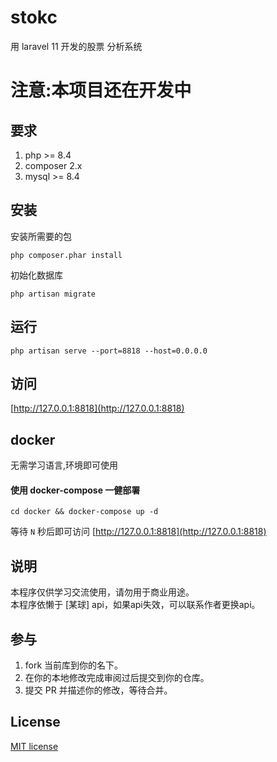 # stokc

用 laravel 11 开发的股票 分析系统

# 注意:本项目还在开发中

## 要求

1. php >= 8.4
2. composer 2.x
3. mysql >= 8.4

## 安装

安装所需要的包
```
php composer.phar install
```
初始化数据库
```
php artisan migrate
```

## 运行

```
php artisan serve --port=8818 --host=0.0.0.0
```

## 访问


[http://127.0.0.1:8818](http://127.0.0.1:8818)


## docker

无需学习语言,环境即可使用   

#### 使用 docker-compose 一健部署

```
cd docker && docker-compose up -d
```
等待 ```N``` 秒后即可访问 [http://127.0.0.1:8818](http://127.0.0.1:8818)

## 说明

本程序仅供学习交流使用，请勿用于商业用途。   
本程序依懒于 [某球] api，如果api失效，可以联系作者更换api。

## 参与

1. fork 当前库到你的名下。
2. 在你的本地修改完成审阅过后提交到你的仓库。
3. 提交 PR 并描述你的修改，等待合并。

## License

[MIT license](https://opensource.org/licenses/MIT)
